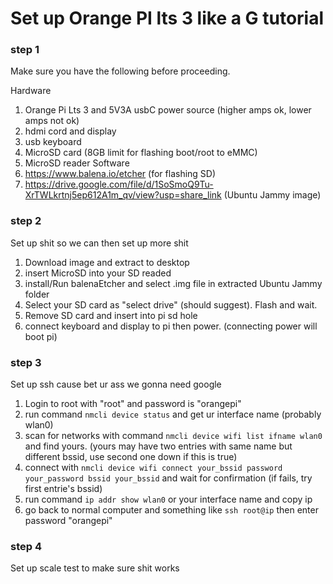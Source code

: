 # Set up Orange PI lts 3 like a G tutorial

### step 1
Make sure you have the following before proceeding. 

Hardware
1. Orange Pi Lts 3 and 5V3A usbC power source (higher amps ok, lower amps not ok)
2. hdmi cord and display
3. usb keyboard
4. MicroSD card (8GB limit for flashing boot/root to eMMC)
5. MicroSD reader 
Software
1. https://www.balena.io/etcher (for flashing SD)
2. https://drive.google.com/file/d/1SoSmoQ9Tu-XrTWLkrtnj5ep612A1m_qv/view?usp=share_link (Ubuntu Jammy image)

### step 2
Set up shit so we can then set up more shit

1. Download image and extract to desktop
2. insert MicroSD into your SD readed 
3. install/Run balenaEtcher and select .img file in extracted Ubuntu Jammy folder
4. Select your SD card as "select drive" (should suggest). Flash and wait.
5. Remove SD card and insert into pi sd hole
6. connect keyboard and display to pi then power. (connecting power will boot pi)

### step 3
Set up ssh cause bet ur ass we gonna need google

1. Login to root with "root" and password is "orangepi"
2. run command `nmcli device status` and get ur interface name (probably wlan0)
3. scan for networks with command `nmcli device wifi list ifname wlan0` and find yours.
(yours may have two entries with same name but different bssid, use second one down if this is true)
4. connect with `nmcli device wifi connect your_bssid password your_password bssid your_bssid` and wait for confirmation
(if fails, try first entrie's bssid)
5. run command `ip addr show wlan0` or your interface name and copy ip
6. go back to normal computer and something like `ssh root@ip` then enter password "orangepi"

### step 4
Set up scale test to make sure shit works




